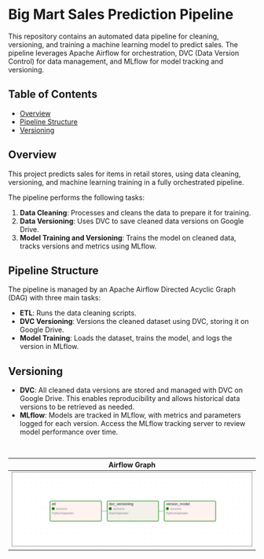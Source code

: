 # Big Mart Sales Prediction Pipeline

This repository contains an automated data pipeline for cleaning, versioning, and training a machine learning model to predict sales. The pipeline leverages Apache Airflow for orchestration, DVC (Data Version Control) for data management, and MLflow for model tracking and versioning.

## Table of Contents

- [Overview](#overview)
- [Pipeline Structure](#pipeline-structure)
- [Versioning](#versioning)

## Overview

This project predicts sales for items in retail stores, using data cleaning, versioning, and machine learning training in a fully orchestrated pipeline.

The pipeline performs the following tasks:

1. **Data Cleaning**: Processes and cleans the data to prepare it for training.
2. **Data Versioning**: Uses DVC to save cleaned data versions on Google Drive.
3. **Model Training and Versioning**: Trains the model on cleaned data, tracks versions and metrics using MLflow.

## Pipeline Structure

The pipeline is managed by an Apache Airflow Directed Acyclic Graph (DAG) with three main tasks:

- **ETL**: Runs the data cleaning scripts.
- **DVC Versioning**: Versions the cleaned dataset using DVC, storing it on Google Drive.
- **Model Training**: Loads the dataset, trains the model, and logs the version in MLflow.

## Versioning

- **DVC**: All cleaned data versions are stored and managed with DVC on Google Drive. This enables reproducibility and allows historical data versions to be retrieved as needed.
- **MLflow**: Models are tracked in MLflow, with metrics and parameters logged for each version. Access the MLflow tracking server to review model performance over time.

<br>

| Airflow Graph                          |
| -------------------------------------- |
| ![Landing](./assets/airflow_graph.png) |
